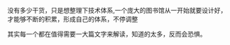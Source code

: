  没有多少干货，只是想整理下技术体系,一个庞大的图书馆从一开始就要设计好，才能够不断的积累，形成自己的体系，不停调整    
 
 其实每一个都在值得需要一大篇文字来解读，知道的太多，反而会恐惧。   
 
 

